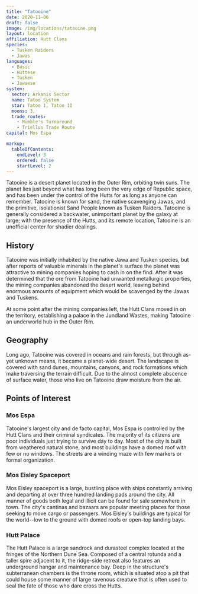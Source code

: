 ```yaml
---
title: "Tatooine"
date: 2020-11-06
draft: false
image: /img/locations/tatooine.png
layout: location
affiliation: Hutt Clans
species:
  - Tusken Raiders
  - Jawas
languages:
  - Basic
  - Huttese
  - Tusken
  - Jawaese
system: 
  sector: Arkanis Sector
  name: Tatoo System
  star: Tatoo I, Tatoo II
  moons: 3,
  trade_routes:
    - Mumble's Turnaround
    - Triellus Trade Route
capital: Mos Espa

markup:
  tableOfContents:
    endLevel: 3
    ordered: false
    startLevel: 2
---
```


Tatooine is a desert planet located in the Outer Rim, orbiting twin suns. The planet lies just beyond what has long been the very edge of Republic space, and has been under the control of the Hutts for as long as anyone can remember. Tatooine is known for sand, the native scavenging Jawas, and the primitive, isolationist Sand People known as Tusken Raiders. Tatooine is generally considered a backwater, unimportant planet by the galaxy at large; with the presence of the Hutts, and its remote location, Tatooine is an unofficial center for shadier dealings.

## History

Tatooine was initially inhabited by the native Jawa and Tusken species, but after reports of valuable minerals in the planet's surface the planet was attractive to mining companies hoping to cash in on the find. After it was determined that the ore from Tatooine had unwanted metallurgic properties, the mining companies abandoned the desert world, leaving behind enormous amounts of equipment which would be scavenged by the Jawas and Tuskens.

At some point after the mining companies left, the Hutt Clans moved in on the territory, establishing a palace in the Jundland Wastes, making Tatooine an underworld hub in the Outer Rim.
## Geography

Long ago, Tatooine was covered in oceans and rain forests, but through as-yet unknown means, it became a planet-wide desert. The landscape is covered with sand dunes, mountains, canyons, and rock formations which make traversing the terrain difficult. Due to the almost complete abscence of surface water, those who live on Tatooine draw moisture from the air.

## Points of Interest

### Mos Espa
Tatooine's largest city and de facto capital, Mos Espa is controlled by the Hutt Clans and their criminal syndicates. The majority of its citizens are poor individuals just trying to survive day to day. Most of the city is built from weathered natural stone, and most buildings have a domed roof with few or no windows. The streets are a winding maze with few markers or formal organization.

### Mos Eisley Spaceport
Mos Eisley spaceport is a large, bustling place with ships constantly arriving and departing at over three hundred landing pads around the city. All manner of goods both legal and illicit can be found for sale somewhere in town. The city's cantinas and bazaars are popular meeting places for those seeking to move cargo or passengers. Mos Eisley's buildings are typical for the world--low to the ground with domed roofs or open-top landing bays.

### Hutt Palace
The Hutt Palace is a large sandrock and durasteel complex located at the fringes of the Northern Dune Sea. Composed of a central rotunda and a taller spire adjacent to it, the ridge-side retreat also features an underground hangar and maintenance bay. Deep in the structure's subterranean chambers is the throne room, which is situated atop a pit that could house some manner of large ravenous creature that is often used to seal the fate of those who dare cross the Hutts.

